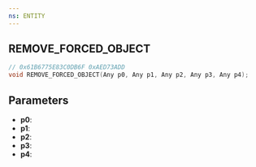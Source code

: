 ```yaml
---
ns: ENTITY
---
```

## REMOVE_FORCED_OBJECT

```c
// 0x61B6775E83C0DB6F 0xAED73ADD
void REMOVE_FORCED_OBJECT(Any p0, Any p1, Any p2, Any p3, Any p4);
```


## Parameters
* **p0**: 
* **p1**: 
* **p2**: 
* **p3**: 
* **p4**: 

